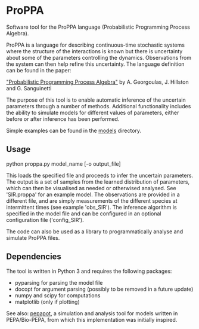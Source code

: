 # ProPPA

Software tool for the ProPPA language (Probabilistic Programming Process Algebra).

ProPPA is a language for describing continuous-time stochastic systems where the structure of the interactions is known but there is uncertainty about some of the parameters controlling the dynamics. Observations from the system can then help refine this uncertainty. The language definition can be found in the paper:

["Probabilistic Programming Process Algebra"](http://link.springer.com/chapter/10.1007/978-3-319-10696-0_21)
by A. Georgoulas, J. Hillston and G. Sanguinetti


The purpose of this tool is to enable automatic inference of the uncertain parameters through a number of methods. Additional functionality includes the ability to simulate models for different values of parameters, either before or after inference has been performed.

Simple examples can be found in the [models](models) directory.

## Usage
python proppa.py model_name [-o output_file]

This loads the specified file and proceeds to infer the uncertain parameters. The output is a set of samples from the learned distribution of parameters, which can then be visualised as needed or otherwised analysed.
See 'SIR.proppa' for an example model. The observations are provided in a different file, and are simply measurements of the different species at intermittent times (see example 'obs_SIR'). The inference algorithm is specified in the model file and can be configured in an optional configuration file ('config_SIR').

The code can also be used as a library to programmatically analyse and simulate ProPPA files.

## Dependencies
The tool is written in Python 3 and requires the following packages:
- pyparsing for parsing the model file
- docopt for argument parsing (possibly to be removed in a future update)
- numpy and scipy for computations
- matplotlib (only if plotting)

See also: [pepapot](https://github.com/allanderek/pepapot), a simulation and analysis tool for models written in PEPA/Bio-PEPA, from which this implementation was initially inspired.
